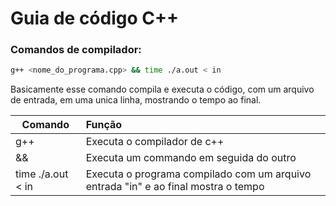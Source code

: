 # Guia de código C++

### Comandos de compilador:
```sh
g++ <nome_do_programa.cpp> && time ./a.out < in
```
Basicamente esse comando compila e executa o código, com um arquivo de entrada, em uma unica linha, mostrando o tempo ao final.

|Comando           |Função							       |
|------------------|:--------------------------------------|
|g++               |Executa o compilador de c++			   |
|&& 			   |Executa um commando em seguida do outro|
|time ./a.out < in |Executa o programa compilado com um arquivo entrada "in" e ao final mostra o tempo|
